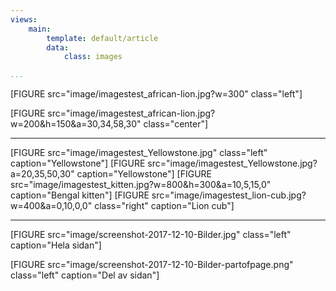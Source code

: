 ```yaml
---
views:
    main:
        template: default/article
        data:
            class: images

...
```

[FIGURE src="image/imagestest_african-lion.jpg?w=300" class="left"]

[FIGURE src="image/imagestest_african-lion.jpg?w=200&h=150&a=30,34,58,30" class="center"]

---

[FIGURE src="image/imagestest_Yellowstone.jpg" class="left" caption="Yellowstone"]
[FIGURE src="image/imagestest_Yellowstone.jpg?a=20,35,50,30" caption="Yellowstone"]
[FIGURE src="image/imagestest_kitten.jpg?w=800&h=300&a=10,5,15,0" caption="Bengal kitten"]
[FIGURE src="image/imagestest_lion-cub.jpg?w=400&a=0,10,0,0" class="right" caption="Lion cub"]

---

[FIGURE src="image/screenshot-2017-12-10-Bilder.jpg" class="left" caption="Hela sidan"]  

[FIGURE src="image/screenshot-2017-12-10-Bilder-partofpage.png" class="left" caption="Del av sidan"]  
